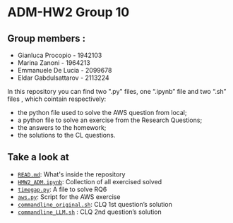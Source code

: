# ADM-HW2 Group 10

## Group members :
- Gianluca Procopio - 1942103
- Marina Zanoni - 1964213
- Emmanuele De Lucia - 2099678
- Eldar Gabdulsattarov - 2113224

In this repository you can find two ".py" files, one “.ipynb” file and two “.sh” files , which cointain respectively:
- the python file used to solve the AWS question from local;
- a python file to solve an exercise from the Research Questions;
- the answers to the homework;
- the solutions to the CL questions.

## Take a look at
- [`READ.md`](https://github.com/marinazanoni/HMW2_ADM#readme): What's inside the repository
- [`HMW2_ADM.ipynb`](https://github.com/marinazanoni/HMW2_ADM/blob/main/HW2_ADM.ipynb): Collection of all exercised solved
- [`timegap.py`](https://github.com/marinazanoni/HMW2_ADM/blob/main/timegap.py): A file to solve RQ6
- [`aws.py`](https://github.com/marinazanoni/HMW2_ADM/blob/main/awsq.py): Script for the AWS exercise 
- [`commandline_original.sh`](https://github.com/marinazanoni/HMW2_ADM/blob/main/commandline_original.sh): CLQ 1st question’s solution
- [`commandline_LLM.sh`](https://github.com/marinazanoni/HMW2_ADM/blob/main/commandline_LLM.sh) : CLQ 2nd question’s solution

